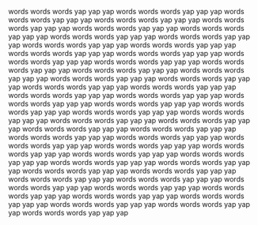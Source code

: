 words words words yap yap yap words words words yap yap yap words words words yap yap yap words words words yap yap yap words words words yap yap yap words words words yap yap yap 
words words words yap yap yap words words words yap yap yap words words words yap yap yap words words words yap yap yap words words words yap yap yap words words words yap yap yap 
words words words yap yap yap words words words yap yap yap words words words yap yap yap words words words yap yap yap words words words yap yap yap words words words yap yap yap 
words words words yap yap yap words words words yap yap yap words words words yap yap yap words words words yap yap yap words words words yap yap yap words words words yap yap yap 
words words words yap yap yap words words words yap yap yap words words words yap yap yap words words words yap yap yap words words words yap yap yap words words words yap yap yap 
words words words yap yap yap words words words yap yap yap words words words yap yap yap words words words yap yap yap words words words yap yap yap words words words yap yap yap 
words words words yap yap yap words words words yap yap yap words words words yap yap yap words words words yap yap yap words words words yap yap yap words words words yap yap yap 
words words words yap yap yap words words words yap yap yap words words words yap yap yap words words words yap yap yap words words words yap yap yap words words words yap yap yap 
words words words yap yap yap words words words yap yap yap words words words yap yap yap words words words yap yap yap words words words yap yap yap words words words yap yap yap 
